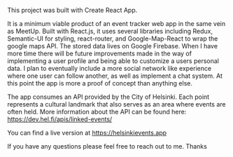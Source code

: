 This project was built with Create React App.


It is a minimum viable product of an event tracker web app in the same vein as MeetUp. Built with React.js, it uses several libraries including Redux, Semantic-UI for styling, react-router, and Google-Map-React to wrap the google maps API. The stored data lives on Google Firebase. When I have more time there will be future improvements made in the way of implementing a user profile and being able to customize a users personal data. I plan to eventually include a more social network like experience where one user can follow another, as well as implement a chat system. At this point the app is more a proof of concept than anything else.

The app consumes an API provided by the City of Helsinki. Each point represents a cultural landmark that also serves as an area where events are often held. More information about the API can be found here: https://dev.hel.fi/apis/linked-events/   


You can find a live version at https://helsinkievents.app

If you have any questions please feel free to reach out to me. Thanks
